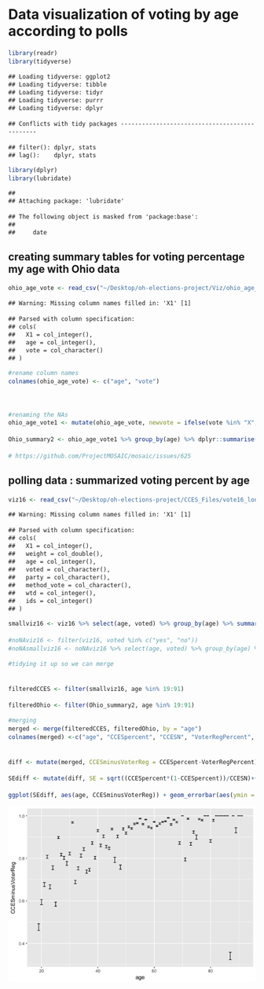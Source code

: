 Data visualization of voting by age according to polls
================

``` r
library(readr)
library(tidyverse)
```

    ## Loading tidyverse: ggplot2
    ## Loading tidyverse: tibble
    ## Loading tidyverse: tidyr
    ## Loading tidyverse: purrr
    ## Loading tidyverse: dplyr

    ## Conflicts with tidy packages ----------------------------------------------

    ## filter(): dplyr, stats
    ## lag():    dplyr, stats

``` r
library(dplyr)
library(lubridate)
```

    ## 
    ## Attaching package: 'lubridate'

    ## The following object is masked from 'package:base':
    ## 
    ##     date

creating summary tables for voting percentage my age with Ohio data
-------------------------------------------------------------------

``` r
ohio_age_vote <- read_csv("~/Desktop/oh-elections-project/Viz/ohio_age_vote.csv")
```

    ## Warning: Missing column names filled in: 'X1' [1]

    ## Parsed with column specification:
    ## cols(
    ##   X1 = col_integer(),
    ##   age = col_integer(),
    ##   vote = col_character()
    ## )

``` r
#rename column names
colnames(ohio_age_vote) <- c("age", "vote")



#renaming the NAs
ohio_age_vote1 <- mutate(ohio_age_vote, newvote = ifelse(vote %in% "X", "X", "O"))

Ohio_summary2 <- ohio_age_vote1 %>% group_by(age) %>% dplyr::summarise(perc = base::mean(newvote == "X"), n())

# https://github.com/ProjectMOSAIC/mosaic/issues/625
```

polling data : summarized voting percent by age
-----------------------------------------------

``` r
viz16 <- read_csv("~/Desktop/oh-elections-project/CCES_Files/vote16_long.csv")
```

    ## Warning: Missing column names filled in: 'X1' [1]

    ## Parsed with column specification:
    ## cols(
    ##   X1 = col_integer(),
    ##   weight = col_double(),
    ##   age = col_integer(),
    ##   voted = col_character(),
    ##   party = col_character(),
    ##   method_vote = col_character(),
    ##   wtd = col_integer(),
    ##   ids = col_integer()
    ## )

``` r
smallviz16 <- viz16 %>% select(age, voted) %>% group_by(age) %>% summarize(percent_voted = base::mean(voted == "yes"), n())

#noNAviz16 <- filter(viz16, voted %in% c("yes", "no"))
#noNAsmallviz16 <- noNAviz16 %>% select(age, voted) %>% group_by(age) %>% summarize(percent_voted_noNA = base::mean(voted == "yes"))
```

``` r
#tidying it up so we can merge


filteredCCES <- filter(smallviz16, age %in% 19:91)

filteredOhio <- filter(Ohio_summary2, age %in% 19:91)
```

``` r
#merging
merged <- merge(filteredCCES, filteredOhio, by = "age")
colnames(merged) <-c("age", "CCESpercent", "CCESN", "VoterRegPercent", "VoterRegN")


diff <- mutate(merged, CCESminusVoterReg = CCESpercent-VoterRegPercent)

SEdiff <- mutate(diff, SE = sqrt((CCESpercent*(1-CCESpercent))/CCESN)+(VoterRegPercent*(1-VoterRegPercent)/VoterRegN))

ggplot(SEdiff, aes(age, CCESminusVoterReg)) + geom_errorbar(aes(ymin = CCESminusVoterReg - SE, ymax = CCESminusVoterReg + SE))
```

![](full_scale_viz_files/figure-markdown_github/Merge%20and%20Plot-1.png)
